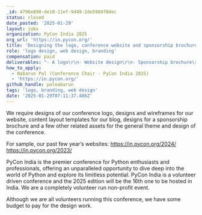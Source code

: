 ```yaml
---
_id: 4796e890-de10-11ef-9d49-2de5984f0dec
status: closed
date_posted: '2025-01-29'
layout: jobs
organization: PyCon India 2025
org_url: 'https://in.pycon.org/'
title: 'Designing the logo, conference website and sponsorship brochure'
role: 'logo design, web design, branding'
compensation: paid
deliverables: "- A logo\r\n- Website design\r\n- Sponsorship brochure\r\n- General assets for branding"
how_to_apply:
  - Nabarun Pal (Conference Chair - PyCon India 2025)
  - 'https://in.pycon.org/'
github_handle: palnabarun
tags: 'logo, branding, web design'
date: '2025-01-29T07:11:37.486Z'
---
```

We require designs of our conference logo, designs and wireframes for our website, content layout templates for our blog, designs for a sponsorship brochure and a few other related assets for the general theme and design of the conference.

For sample, our past few year’s websites:
https://in.pycon.org/2024/
https://in.pycon.org/2023/

PyCon India is the premier conference for Python enthusiasts and professionals, offering an unparalleled opportunity to dive deep into the world of Python and explore its limitless potential. PyCon India is a volunteer driven conference and the 2025 edition will be the 16th one to be hosted in India. We are a completely volunteer run non-profit event.

Although we are all volunteers running this conference, we have some budget to pay for the design work.
